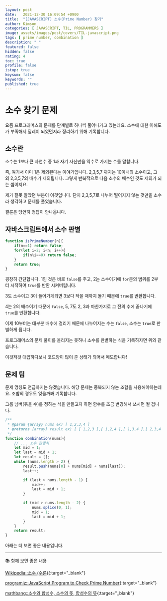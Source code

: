 ```yaml
---
layout: post
date:   2021-12-30 16:09:54 +0900
title:  "[JAVASCRIPT] 소수(Prime Number) 찾기"
author: Kimson
categories: [ JAVASCRIPT, TIL, PROGRAMMERS ]
image: assets/images/post/covers/TIL-javascript.png
tags: [ prime number, combination ]
description: " "
featured: false
hidden: false
rating: 4
toc: true
profile: false
istop: true
keysum: false
keywords: ""
published: true
---
```


# 소수 찾기 문제

요즘 프로그래머스의 문제를 단계별로 하나씩 풀어나가고 있는데요. 소수에 대한 이해도가 부족해서 딜레이 되었던지라 정리하기 위해 기록합니다.

## 소수란

소수는 1보다 큰 자연수 중 1과 자기 자신만을 약수로 가지는 수를 말합니다.

즉, 여기서 이미 1은 제외된다는 이야기입니다. 2,3,5,7 까지는 10이내의 소수이고, 그 외 2,3,5,7의 배수가 제외됩니다. 그렇게 반복적으로 다음 소수의 배수인 것도 제외가 되는 셈이지요.

제가 잘못 알았던 부분이 이것입니다. 단지 2,3,5,7로 나누어 떨어지지 않는 것만을 소수라 생각하고 문제를 풀었습니다.

결론은 당연히 정답이 안나옵니다.

## 자바스크립트에서 소수 판별

```javascript
function isPrimeNumber(n){
	if(n==1) return false;
	for(let i=2; i<n; i++){
		if(n%i==0) return false;
	}
	return true;
}
```

굉장히 간단합니다. 1인 것은 바로 `false`를 주고, 2는 소수이기에 `for`문의 범위를 2부터 시작하여 `true`를 반환 시켜버립니다.

3도 소수이고 3이 들어가게되면 3보다 작을 때까지 돌기 때문에 `true`를 반환합니다.

4는 2의 배수이기 때문에 `false`, 5, 7도 2, 3과 마찬가지로 그 전의 수에 끝나기에 `true`를 반환합니다.

이제 10부터는 대부분 배수에 걸리기 때문에 나누어지는 수는 `false`, 소수는 `true`로 판별하게 됩니다.

프로그래머스의 문제 풀이를 올리지는 못하니 소수를 판별하는 식을 기록하자면 위와 같습니다.

이것저것 대입하다보니 코드양이 많이 준 상태가 되어서 메모합니다!

## 문제 팁

문제 명칭도 언급하지는 않겠습니다. 해당 문제는 중복되지 않는 조합을 사용해야하는데요. 조합의 경우도 잊을까봐 기록합니다.

그룹 넘버(묶을 수)를 정하는 식을 만들고자 하면 함수를 조금 변경해서 쓰시면 될 겁니다.

```javascript
/**
 * @param {array} nums ex) [ 1,2,3,4 ]
 * @returns {array} result ex) [ [ 1,2,3 ],[ 1,2,4 ],[ 1,3,4 ],[ 2,3,4 ] ]
 */
function combination(nums){
	// ... 소수 판별식
	let mid = 1;
    let last = mid + 1;
    let result = [];
    while (nums.length > 2) {
        result.push(nums[0] + nums[mid] + nums[last]);
        last++;

        if (last > nums.length - 1) {
            mid++;
            last = mid + 1;
        }

        if (mid > nums.length - 2) {
            nums.splice(0, 1);
            mid = 1;
            last = mid + 1;
        }
    }
    return result;
}
```

아래는 더 보면 좋은 내용입니다.

-----

📚 함께 보면 좋은 내용

[Wikipedia::소수 (수론)](https://ko.wikipedia.org/wiki/%EC%86%8C%EC%88%98_(%EC%88%98%EB%A1%A0)){:target="_blank"}

[programiz::JavaScript Program to Check Prime Number](https://www.programiz.com/javascript/examples/prime-number){:target="_blank"}

[mathbang::소수와 합성수, 소수의 뜻, 합성수의 뜻](https://mathbang.net/199){:target="_blank"}